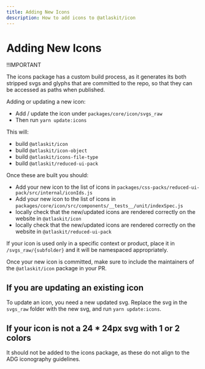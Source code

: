 ```yaml
---
title: Adding New Icons
description: How to add icons to @atlaskit/icon
---
```


# Adding New Icons

!!IMPORTANT

The icons package has a custom build process, as it generates its both stripped
svgs and glyphs that are committed to the repo, so that they can be accessed as
paths when published.

Adding or updating a new icon:
* Add / update the icon under `packages/core/icon/svgs_raw`
* Then run `yarn update:icons`

This will:
* build `@atlaskit/icon`
* build `@atlaskit/icon-object`
* build `@atlaskit/icons-file-type`
* build `@atlaskit/reduced-ui-pack`

Once these are built you should:
* Add your new icon to the list of icons in `packages/css-packs/reduced-ui-pack/src/internal/iconIds.js`
* Add your new icon to the list of icons in `packages/core/icon/src/components/__tests__/unit/indexSpec.js`
* locally check that the new/updated icons are rendered correctly on the website in `@atlaskit/icon`
* locally check that the new/updated icons are rendered correctly on the website in `@atlaskit/reduced-ui-pack`

If your icon is used only in a specific context or product, place it in
  `/svgs_raw/{subfolder}` and it will be namespaced appropriately.

Once your new icon is committed, make sure to include the maintainers of the `@atlaskit/icon` package in your PR.

## If you are updating an existing icon

To update an icon, you need a new updated svg. Replace the svg in the `svgs_raw` folder with the new svg, and run `yarn update:icons`.

## If your icon is not a 24 * 24px svg with 1 or 2 colors

It should not be added to the icons package, as these do not align to the ADG iconography guidelines.


